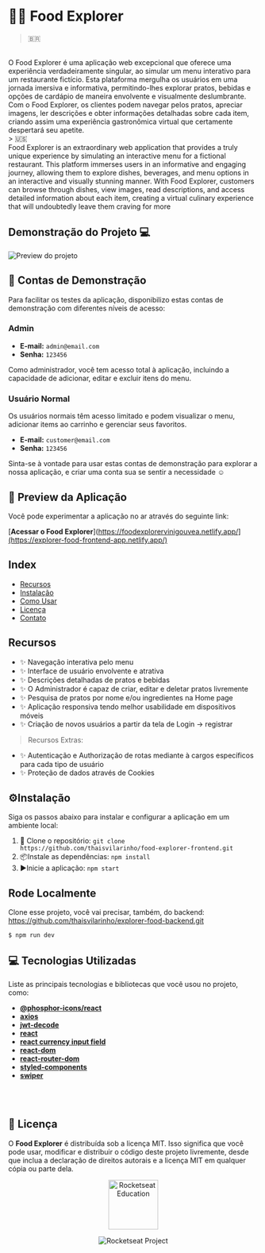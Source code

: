 # 🍜🌐 Food Explorer

> 🇧🇷
</br>
O Food Explorer é uma aplicação web excepcional que oferece uma experiência verdadeiramente singular, ao simular um menu interativo para um restaurante fictício. Esta plataforma mergulha os usuários em uma jornada imersiva e informativa, permitindo-lhes explorar pratos, bebidas e opções de cardápio de maneira envolvente e visualmente deslumbrante. Com o Food Explorer, os clientes podem navegar pelos pratos, apreciar imagens, ler descrições e obter informações detalhadas sobre cada item, criando assim uma experiência gastronômica virtual que certamente despertará seu apetite.
</br>
> 🇺🇸
</br>
Food Explorer is an extraordinary web application that provides a truly unique experience by simulating an interactive menu for a fictional restaurant. This platform immerses users in an informative and engaging journey, allowing them to explore dishes, beverages, and menu options in an interactive and visually stunning manner. With Food Explorer, customers can browse through dishes, view images, read descriptions, and access detailed information about each item, creating a virtual culinary experience that will undoubtedly leave them craving for more

##  Demonstração do Projeto 💻
![Preview do projeto](https://cdn.discordapp.com/attachments/1135990801948745979/1154859433684381716/Mockups.png)

## 🔐 Contas de Demonstração

Para facilitar os testes da aplicação, disponibilizo estas contas de demonstração com diferentes níveis de acesso:

### Admin

- **E-mail:** `admin@email.com`
- **Senha:** `123456`

Como administrador, você tem acesso total à aplicação, incluindo a capacidade de adicionar, editar e excluir itens do menu.

### Usuário Normal

Os usuários normais têm acesso limitado e podem visualizar o menu, adicionar items ao carrinho e gerenciar seus favoritos.

- **E-mail:** `customer@email.com`
- **Senha:** `123456`


Sinta-se à vontade para usar estas contas de demonstração para explorar a nossa aplicação, e criar uma conta sua se sentir a necessidade ☺

## 📱 Preview da Aplicação 

Você pode experimentar a aplicação no ar através do seguinte link:

[**Acessar o Food Explorer**](https://foodexplorervinigouvea.netlify.app/](https://explorer-food-frontend-app.netlify.app/)
## Index

- [Recursos](#recursos)
- [Instalação](#⚙Instalação)
- [Como Usar](#como-usar)
- [Licença](#📄-Licença)
- [Contato](#📧-Contato)

## Recursos

- ✨ Navegação interativa pelo menu
- ✨ Interface de usuário envolvente e atrativa
- ✨ Descrições detalhadas de pratos e bebidas
- ✨ O Administrador é capaz de criar, editar e deletar pratos livremente
- ✨ Pesquisa de pratos por nome e/ou ingredientes na Home page
- ✨ Aplicação responsiva tendo melhor usabilidade em dispositivos móveis
- ✨ Criação de novos usuários a partir da tela de Login -> registrar 
> Recursos Extras:
- ✨ Autenticação e Authorização de rotas mediante à cargos específicos para cada tipo de usuário
- ✨ Proteção de dados através de Cookies


## ⚙Instalação
Siga os passos abaixo para instalar e configurar a aplicação em um ambiente local:

1. 📩 Clone o repositório: `git clone https://github.com/thaisvilarinho/food-explorer-frontend.git`
2. 📦Instale as dependências: `npm install`
3. ▶Inicie a aplicação: `npm start`

## Rode Localmente
Clone esse projeto, você vai precisar, também, do backend: https://github.com/thaisvilarinho/explorer-food-backend.git

```bash
$ npm run dev
```
## 💻 Tecnologias Utilizadas

Liste as principais tecnologias e bibliotecas que você usou no projeto, como:

- [**@phosphor-icons/react**](https://github.com/phosphor-icons/phosphor-react)
- [**axios**](https://axios-http.com/)
- [**jwt-decode**](https://www.npmjs.com/package/jwt-decode)
- [**react**](https://reactjs.org/)
- [**react currency input field**](https://www.npmjs.com/package/react-currency-input-field)
- [**react-dom**](https://reactjs.org/)
- [**react-router-dom**](https://reactrouter.com/web/guides/quick-start)
- [**styled-components**](https://styled-components.com/)
- [**swiper**](https://github.com/nolimits4web/swiper)

<!--START_SECTION:footer-->

<br />
<br />

## 📄 Licença
O **Food Explorer** é distribuída sob a licença MIT. Isso significa que você pode usar, modificar e distribuir o código deste projeto livremente, desde que inclua a declaração de direitos autorais e a licença MIT em qualquer cópia ou parte dela.
<p align="center">
  <img alt="Rocketseat Education" src="https://avatars.githubusercontent.com/u/69590972?s=200&v=4" width="100px" />
</p>

<p align="center">
  <img src="https://img.shields.io/static/v1?label=Rocketseat&message=Education&color=8257e5&labelColor=202024" alt="Rocketseat Project" />
</p>

<!--END_SECTION:footer-->
